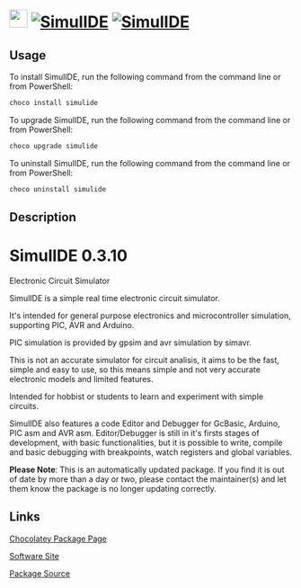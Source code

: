 ﻿# <img src="https://cdn.jsdelivr.net/gh/mkevenaar/chocolatey-packages@ab172920222bd8bb7e28a2f579b5e5d7e08de895/icons/simulide.png" width="32" height="32"/> [![SimulIDE](https://img.shields.io/chocolatey/v/simulide.svg?label=SimulIDE)](https://chocolatey.org/packages/simulide) [![SimulIDE](https://img.shields.io/chocolatey/dt/simulide.svg)](https://chocolatey.org/packages/simulide)

## Usage
To install SimulIDE, run the following command from the command line or from PowerShell:
```powershell
choco install simulide
```

To upgrade SimulIDE, run the following command from the command line or from PowerShell:
```powershell
choco upgrade simulide
```

To uninstall SimulIDE, run the following command from the command line or from PowerShell:
```powershell
choco uninstall simulide
```

## Description
# SimulIDE 0.3.10

Electronic Circuit Simulator

SimulIDE is a simple real time electronic circuit simulator.

It's intended for general purpose electronics and microcontroller simulation, supporting PIC, AVR and Arduino.

PIC simulation is provided by gpsim and avr simulation by simavr.

This is not an accurate simulator for circuit analisis, it aims to be the fast, simple and easy to use, so this means simple and not very accurate electronic models and limited features.

Intended for hobbist or students to learn and experiment with simple circuits.


SimulIDE also features a code Editor and Debugger for GcBasic, Arduino, PIC asm and AVR asm.
Editor/Debugger is still in it's firsts stages of development, with basic functionalities, but it is possible to write, compile and basic debugging with breakpoints, watch registers and global variables.

**Please Note**: This is an automatically updated package. If you find it is
out of date by more than a day or two, please contact the maintainer(s) and
let them know the package is no longer updating correctly.


## Links
[Chocolatey Package Page](https://chocolatey.org/packages/simulide)

[Software Site](https://simulide.blogspot.com/)

[Package Source](https://github.com/mkevenaar/chocolatey-packages/tree/master/automatic/simulide)

